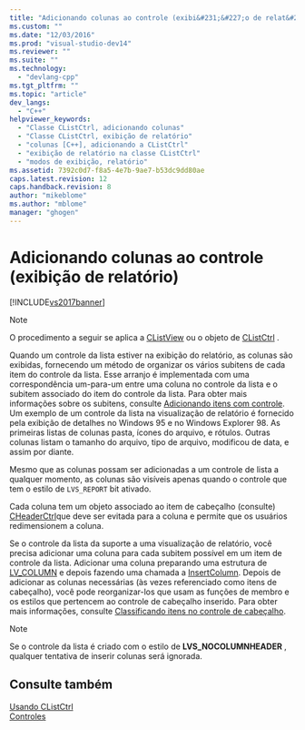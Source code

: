```yaml
---
title: "Adicionando colunas ao controle (exibi&#231;&#227;o de relat&#243;rio) | Microsoft Docs"
ms.custom: ""
ms.date: "12/03/2016"
ms.prod: "visual-studio-dev14"
ms.reviewer: ""
ms.suite: ""
ms.technology: 
  - "devlang-cpp"
ms.tgt_pltfrm: ""
ms.topic: "article"
dev_langs: 
  - "C++"
helpviewer_keywords: 
  - "Classe CListCtrl, adicionando colunas"
  - "Classe CListCtrl, exibição de relatório"
  - "colunas [C++], adicionando a CListCtrl"
  - "exibição de relatório na classe CListCtrl"
  - "modos de exibição, relatório"
ms.assetid: 7392c0d7-f8a5-4e7b-9ae7-b53dc9dd80ae
caps.latest.revision: 12
caps.handback.revision: 8
author: "mikeblome"
ms.author: "mblome"
manager: "ghogen"
---
```

# Adicionando colunas ao controle (exibi&#231;&#227;o de relat&#243;rio)
[!INCLUDE[vs2017banner](../assembler/inline/includes/vs2017banner.md)]

> [!NOTE]
>  O procedimento a seguir se aplica a [CListView](../mfc/reference/clistview-class.md) ou o objeto de [CListCtrl](../Topic/CListCtrl%20Class.md) .  
  
 Quando um controle da lista estiver na exibição do relatório, as colunas são exibidas, fornecendo um método de organizar os vários subitens de cada item do controle da lista.  Esse arranjo é implementada com uma correspondência um\-para\-um entre uma coluna no controle da lista e o subitem associado do item do controle da lista.  Para obter mais informações sobre os subitens, consulte [Adicionando itens com controle](../mfc/adding-items-to-the-control.md).  Um exemplo de um controle da lista na visualização de relatório é fornecido pela exibição de detalhes no Windows 95 e no Windows Explorer 98.  As primeiras listas de colunas pasta, ícones do arquivo, e rótulos.  Outras colunas listam o tamanho do arquivo, tipo de arquivo, modificou de data, e assim por diante.  
  
 Mesmo que as colunas possam ser adicionadas a um controle de lista a qualquer momento, as colunas são visíveis apenas quando o controle que tem o estilo de `LVS_REPORT` bit ativado.  
  
 Cada coluna tem um objeto associado ao item de cabeçalho \(consulte\) [CHeaderCtrl](../Topic/CHeaderCtrl%20Class.md)que deve ser evitada para a coluna e permite que os usuários redimensionem a coluna.  
  
 Se o controle da lista da suporte a uma visualização de relatório, você precisa adicionar uma coluna para cada subitem possível em um item de controle da lista.  Adicionar uma coluna preparando uma estrutura de [LV\_COLUMN](http://msdn.microsoft.com/library/windows/desktop/bb774743) e depois fazendo uma chamada a [InsertColumn](../Topic/CListCtrl::InsertColumn.md).  Depois de adicionar as colunas necessárias \(às vezes referenciado como itens de cabeçalho\), você pode reorganizar\-los que usam as funções de membro e os estilos que pertencem ao controle de cabeçalho inserido.  Para obter mais informações, consulte [Classificando itens no controle de cabeçalho](../mfc/ordering-items-in-the-header-control.md).  
  
> [!NOTE]
>  Se o controle da lista é criado com o estilo de **LVS\_NOCOLUMNHEADER** , qualquer tentativa de inserir colunas será ignorada.  
  
## Consulte também  
 [Usando CListCtrl](../Topic/Using%20CListCtrl.md)   
 [Controles](../mfc/controls-mfc.md)